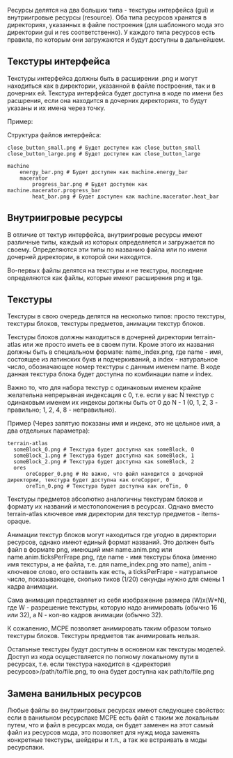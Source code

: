 Ресурсы делятся на два больших типа - текстуры интерфейса (gui) и внутриигровые ресурсы (resource). Оба типа ресурсов хранятся в директориях, указанных в файле построения (для шаблонного мода это директории gui и res соответственно). У каждого типа ресурсов есть правила, по которым они загружаются и будут доступны в дальнейшем.

## Текстуры интерфейса

Текстуры интерфейса должны быть в расширении .png и могут находиться как в директории, указанной в файле построения, так и в дочерних ей. Текстура интерфейса будет доступна в коде по имени без расшрения, если она находится в дочерних директориях, то будут указаны и их имена через точку.

Пример:

Структура файлов интерфейса:

```text
close_button_small.png # Будет доступен как close_button_small 
close_button_large.png # Будет доступен как close_button_large 

machine
    energy_bar.png # Будет доступен как machine.energy_bar
    macerator
        progress_bar.png # Будет доступен как machine.macerator.progress_bar
        heat_bar.png # Будет доступен как machine.macerator.heat_bar
```

## Внутриигровые ресурсы

В отличие от тектур интерфейса, внутриигровые ресурсы имеют различные типы, каждый из которых определяется и загружается по своему. Определяются эти типы по названию файла или по имени дочерней директории, в которой они находятся.&nbsp;

Во-первых файлы делятся на текстуры и не текстуры, последние определяются как файлы, которые имеют расширения png и tga.&nbsp;

## Текстуры

Текстуры в свою очередь делятся на несколько типов: просто текстуры, текстуры блоков, текстуры предметов, анимации текстур блоков.

Текстуры блоков должны находиться в дочерней директории terrain-atlas или же просто иметь ее в своем пути. Кроме этого их названия должны быть в специальном формате: name_index.png, где name - имя, состоящее из латинских букв и подчеркиваний, а index - натуральное число, обозначающее номер текстуры с данным именем name. В коде данная текстура блока будет доступна по комбинации name и index.

Важно то, что для набора текстур с одинаковым именем крайне желательна непрерывная индексация с 0, т.е. если у вас N текстур с одинаковым именем их индексы должны быть от 0 до N - 1 (0, 1, 2, 3 - правильно; 1, 2, 4, 8 - неправильно).

Пример (Через запятую показаны имя и индекс, это не цельное имя, а два отдельных параметра):

```text
terrain-atlas
  someBlock_0.png # Текстура будет доступна как someBlock, 0
  someBlock_1.png # Текстура будет доступна как someBlock, 1
  someBlock_2.png # Текстура будет доступна как someBlock, 2
  ores
      oreCopper_0.png # Не важно, что файл находится в дочерней директории, текстура будет доступна как oreCopper, 0
      oreTin_0.png # Текстура будет доступна как oreTin, 0
```

Текстуры предметов абсолютно аналогичны текстурам блоков и формату их названий и местоположения в ресурсах. Однако вместо terrain-atlas ключевое имя директории для текстур предметов - items-opaque.

Анимации текстур блоков могут находиться где угодно в директории ресурсов, однако имеют единый формат названий. Это должен быть файл в формате png, имеющий имя name.anim.png или name.anim.ticksPerFrape.png, где name - имя текстуры блока (именно имя текстуры, а не файла, т.е. для name_index.png это name), anim - ключевое слово, его оставить как есть, а ticksPerFrape - натуральное число, показывающее, сколько тиков (1/20) секунды нужно для смены 1 кадра анимации.

Сама анимация представляет из себя изображение размера (W)x(W*N), где W - разрешение текстуры, которую надо анимировать (обычно 16 или 32), а N - кол-во кадров анимации (обычно 32).

К сожалению, MCPE позволяет анимировать таким образом только текстуры блоков. Текстуры предметов так анимировать нельзя.

Остальные текстуры будут доступны в основном как текстуры моделей. Доступ из кода осуществляется по полному локальному пути в ресурсах, т.е. если текстура находится в <директория ресурсов>/path/to/file.png, то она будет доступна как path/to/file.png

## Замена ванильных ресурсов

Любые файлы во внутриигровых ресурсах имеют следующее свойство: если в ванильном ресурспаке MCPE есть файл с таким же локальным путем, что и файл в ресурсах мода, он будет заменен на этот самый файл из ресурсов мода, это позволяет для нужд мода заменять конкретные текстуры, шейдеры и т.п., а так же встраивать в моды ресурспаки.
